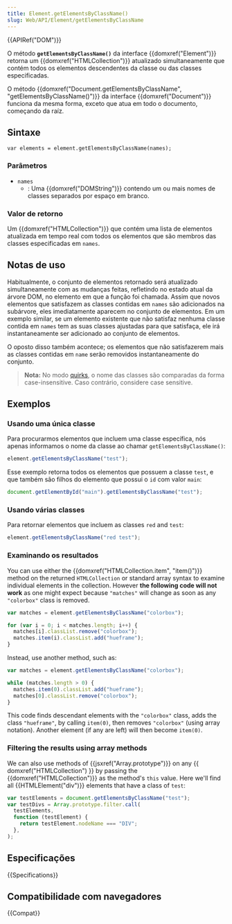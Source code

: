 ```yaml
---
title: Element.getElementsByClassName()
slug: Web/API/Element/getElementsByClassName
---
```


{{APIRef("DOM")}}

O método **`getElementsByClassName()`** da interface {{domxref("Element")}} retorna um {{domxref("HTMLCollection")}} atualizado simultaneamente que contém todos os elementos descendentes da classe ou das classes especificadas.

O método {{domxref("Document.getElementsByClassName", "getElementsByClassName()")}} da interface {{domxref("Document")}} funciona da mesma forma, exceto que atua em todo o documento, começando da raíz.

## Sintaxe

```
var elements = element.getElementsByClassName(names);
```

### Parâmetros

- `names`
  - : Uma {{domxref("DOMString")}} contendo um ou mais nomes de classes separados por espaço em branco.

### Valor de retorno

Um {{domxref("HTMLCollection")}} que contém uma lista de elementos atualizada em tempo real com todos os elementos que são membros das classes especificadas em `names`.

## Notas de uso

Habitualmente, o conjunto de elementos retornado será atualizado simultaneamente com as mudanças feitas, refletindo no estado atual da árvore DOM, no elemento em que a função foi chamada. Assim que novos elementos que satisfazem as classes contidas em `names` são adicionados na subárvore, eles imediatamente aparecem no conjunto de elementos. Em um exemplo similar, se um elemento existente que não satisfaz nenhuma classe contida em `names` tem as suas classes ajustadas para que satisfaça, ele irá instantaneamente ser adicionado ao conjunto de elementos.

O oposto disso também acontece; os elementos que não satisfazerem mais as classes contidas em `name` serão removidos instantaneamente do conjunto.

> **Nota:** No modo [quirks](/pt-BR/docs/Web/HTML/Quirks_Mode_and_Standards_Mode), o nome das classes são comparadas da forma case-insensitive. Caso contrário, considere case sensitive.

## Exemplos

### Usando uma única classe

Para procurarmos elementos que incluem uma classe específica, nós apenas informamos o nome da classe ao chamar `getElementsByClassName()`:

```js
element.getElementsByClassName("test");
```

Esse exemplo retorna todos os elementos que possuem a classe `test`, e que também são filhos do elemento que possui o `id` com valor `main`:

```js
document.getElementById("main").getElementsByClassName("test");
```

### Usando várias classes

Para retornar elementos que incluem as classes `red` and `test`:

```js
element.getElementsByClassName("red test");
```

### Examinando os resultados

You can use either the {{domxref("HTMLCollection.item", "item()")}} method on the returned `HTMLCollection` or standard array syntax to examine individual elements in the collection. However **the following code will not work** as one might expect because `"matches"` will change as soon as any `"colorbox"` class is removed.

```js
var matches = element.getElementsByClassName("colorbox");

for (var i = 0; i < matches.length; i++) {
  matches[i].classList.remove("colorbox");
  matches.item(i).classList.add("hueframe");
}
```

Instead, use another method, such as:

```js
var matches = element.getElementsByClassName("colorbox");

while (matches.length > 0) {
  matches.item(0).classList.add("hueframe");
  matches[0].classList.remove("colorbox");
}
```

This code finds descendant elements with the `"colorbox"` class, adds the class `"hueframe"`, by calling `item(0)`, then removes `"colorbox"` (using array notation). Another element (if any are left) will then become `item(0)`.

### Filtering the results using array methods

We can also use methods of {{jsxref("Array.prototype")}} on any {{ domxref("HTMLCollection") }} by passing the {{domxref("HTMLCollection")}} as the method's `this` value. Here we'll find all {{HTMLElement("div")}} elements that have a class of `test`:

```js
var testElements = document.getElementsByClassName("test");
var testDivs = Array.prototype.filter.call(
  testElements,
  function (testElement) {
    return testElement.nodeName === "DIV";
  },
);
```

## Especificações

{{Specifications}}

## Compatibilidade com navegadores

{{Compat}}
